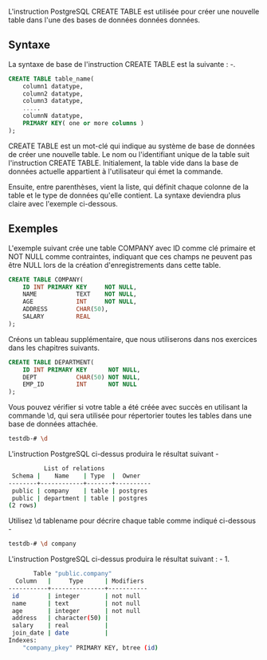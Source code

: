 L'instruction PostgreSQL CREATE TABLE est utilisée pour créer une nouvelle table dans l'une des bases de données données données.

## Syntaxe

La syntaxe de base de l'instruction CREATE TABLE est la suivante : -.

```sql
CREATE TABLE table_name(
    column1 datatype,
    column2 datatype,
    column3 datatype,
    .....
    columnN datatype,
    PRIMARY KEY( one or more columns )
);
```

CREATE TABLE est un mot-clé qui indique au système de base de données de créer une nouvelle table. Le nom ou l'identifiant unique de la table suit l'instruction CREATE TABLE. Initialement, la table vide dans la base de données actuelle appartient à l'utilisateur qui émet la commande.

Ensuite, entre parenthèses, vient la liste, qui définit chaque colonne de la table et le type de données qu'elle contient. La syntaxe deviendra plus claire avec l'exemple ci-dessous.

## Exemples

L'exemple suivant crée une table COMPANY avec ID comme clé primaire et NOT NULL comme contraintes, indiquant que ces champs ne peuvent pas être NULL lors de la création d'enregistrements dans cette table.

```sql
CREATE TABLE COMPANY(
    ID INT PRIMARY KEY     NOT NULL,
    NAME           TEXT    NOT NULL,
    AGE            INT     NOT NULL,
    ADDRESS        CHAR(50),
    SALARY         REAL
);
```

Créons un tableau supplémentaire, que nous utiliserons dans nos exercices dans les chapitres suivants.

```sql
CREATE TABLE DEPARTMENT(
    ID INT PRIMARY KEY      NOT NULL,
    DEPT           CHAR(50) NOT NULL,
    EMP_ID         INT      NOT NULL
);
```

Vous pouvez vérifier si votre table a été créée avec succès en utilisant la commande \d, qui sera utilisée pour répertorier toutes les tables dans une base de données attachée.

```bash
testdb-# \d
```

L'instruction PostgreSQL ci-dessus produira le résultat suivant -

```bash
          List of relations
 Schema |    Name    | Type  |  Owner
--------+------------+-------+----------
 public | company    | table | postgres
 public | department | table | postgres
(2 rows)
```

Utilisez \d tablename pour décrire chaque table comme indiqué ci-dessous -

```bash
testdb-# \d company
```

L'instruction PostgreSQL ci-dessus produira le résultat suivant : - 1.

```bash
       Table "public.company"
  Column   |     Type      | Modifiers
-----------+---------------+-----------
 id        | integer       | not null
 name      | text          | not null
 age       | integer       | not null
 address   | character(50) |
 salary    | real          |
 join_date | date          |
Indexes:
    "company_pkey" PRIMARY KEY, btree (id)
```